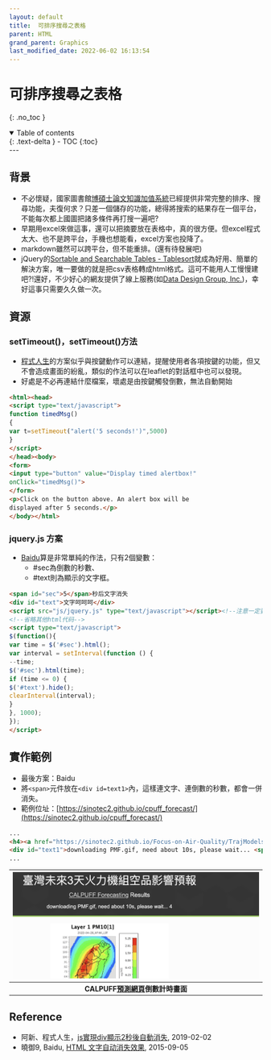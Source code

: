 ```yaml
---
layout: default
title:  可排序搜尋之表格
parent: HTML
grand_parent: Graphics
last_modified_date: 2022-06-02 16:13:54
---
```


# 可排序搜尋之表格

{: .no_toc }

<details open markdown="block">
  <summary>
    Table of contents
  </summary>
  {: .text-delta }
- TOC
{:toc}
</details>
---

## 背景
- 不必懷疑，國家圖書館[博碩士論文知識加值系統](https://ndltd.ncl.edu.tw/cgi-bin/gs32/gsweb.cgi?o=d)已經提供非常完整的排序、搜尋功能，夫復何求？只差一個儲存的功能，總得將搜索的結果存在一個平台，不能每次都上國圖把諸多條件再打搜一遍吧?
- 早期用excel來做這事，還可以把摘要放在表格中，真的很方便。但excel程式太大、也不是跨平台，手機也想能看，excel方案也投降了。
- markdown雖然可以跨平台，但不能重排。(還有待發展吧)
- jQuery的[Sortable and Searchable Tables - Tablesort](https://www.jqueryscript.net/table/jQuery-Plugin-For-Sortable-Searchable-Tables-Tablesort.html)就成為好用、簡單的解決方案，唯一要做的就是把csv表格轉成html格式。這可不能用人工慢慢建吧?!還好，不少好心的網友提供了線上服務(如[Data Design Group, Inc.](https://www.convertcsv.com/csv-to-html.htm))，幸好這事只需要久久做一次。

## 資源
### setTimeout()，setTimeout()方法
- [程式人生](https://www.796t.com/content/1549098550.html)的方案似乎與按鍵動作可以連結，提醒使用者各項按鍵的功能，但又不會造成畫面的紛亂，類似的作法可以在leaflet的對話框中也可以發現。
- 好處是不必再連結什麼檔案，壞處是由按鍵觸發倒數，無法自動開始

```html
<html><head>
<script type="text/javascript">
function timedMsg()
{
var t=setTimeout("alert('5 seconds!')",5000)
}
</script>
</head><body>
<form>
<input type="button" value="Display timed alertbox!"
onClick="timedMsg()">
</form>
<p>Click on the button above. An alert box will be
displayed after 5 seconds.</p>
</body></html>
```

### jquery.js 方案
- [Baidu](https://zhidao.baidu.com/question/306449269783701524.html)算是非常單純的作法，只有2個變數：
  - #sec為倒數的秒數、
  - #text則為顯示的文字框。

```html
<span id="sec">5</span>秒后文字消失
<div id="text">文字呵呵呵</div>
<script src="js/jquery.js" type="text/javascript"></script><!--注意一定要加载jq文件-->
<!--省略其他html代码-->
<script type="text/javascript">
$(function(){
var time = $('#sec').html();
var interval = setInterval(function () {
--time;
$('#sec').html(time);
if (time <= 0) {
$('#text').hide();
clearInterval(interval);
}
}, 1000);
});
</script>
```

## 實作範例
- 最後方案：Baidu
- 將`<span>`元件放在`<div id=text1>`內，這樣連文字、連倒數的秒數，都會一併消失。
- 範例位址：[https://sinotec2.github.io/cpuff_forecast/](https://sinotec2.github.io/cpuff_forecast/)

```html
...
<h4><a href="https://sinotec2.github.io/Focus-on-Air-Quality/TrajModels/CALPUFF/Forecast/" target="_blank">CALPUFF Forecasting</a> Results</h4>            
<div id="text1">downloading PMF.gif, need about 10s, please wait... <span id="sec">10</span> </div>
...
```
| ![count_down.PNG](https://raw.githubusercontent.com/sinotec2/Focus-on-Air-Quality/main/assets/images/count_down.PNG)|
|:-:|
| <b>CALPUFF[預測網頁](https://sinotec2.github.io/cpuff_forecast/)倒數計時畫面</b>|

## Reference
- 阿新、程式人生，[js實現div顯示2秒後自動消失](https://www.796t.com/content/1549098550.html), 2019-02-02
- 曉御9, Baidu, [HTML 文字自动消失效果](https://zhidao.baidu.com/question/306449269783701524.html), 2015-09-05
